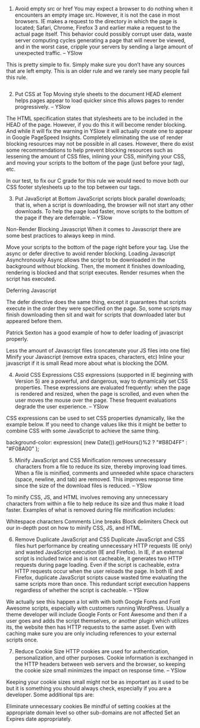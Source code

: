 1. Avoid empty src or href
You may expect a browser to do nothing when it encounters an empty image src. However, it is not the case in most browsers. IE makes a request to the directory in which the page is located; Safari, Chrome, Firefox 3 and earlier make a request to the actual page itself. This behavior could possibly corrupt user data, waste server computing cycles generating a page that will never be viewed, and in the worst case, cripple your servers by sending a large amount of unexpected traffic.  – YSlow

This is pretty simple to fix. Simply make sure you don’t have any sources that are left empty. This is an older rule and we rarely see many people fail this rule.

<img src="">


2. Put CSS at Top
Moving style sheets to the document HEAD element helps pages appear to load quicker since this allows pages to render progressively. – YSlow

The HTML specification states that stylesheets are to be included in the HEAD of the page. However, if you do this it will become render blocking. And while it will fix the warning in YSlow it will actually create one to appear in Google PageSpeed Insights. Completely eliminating the use of render blocking resources may not be possible in all cases. However, there do exist some recommendations to help prevent blocking resources such as lessening the amount of CSS files, inlining your CSS, minifying your CSS, and moving your scripts to the bottom of the page (just before your </body> tag), etc.

In our test, to fix our C grade for this rule we would need to move both our CSS footer stylesheets up to the top between our <head></head> tags.

<head>
<link href='https://fonts.googleapis.com/css?family=Noto+Serif:400,400italic,700' rel='stylesheet' type='text/css'>
<link href="https://opensource.keycdn.com/fontawesome/4.5.0/font-awesome.min.css" rel="stylesheet">
</head>

3. Put JavaScript at Bottom
JavaScript scripts block parallel downloads; that is, when a script is downloading, the browser will not start any other downloads. To help the page load faster, move scripts to the bottom of the page if they are deferrable. – YSlow

Non-Render Blocking Javascript
When it comes to Javascript there are some best practices to always keep in mind.

Move your scripts to the bottom of the page right before your </body> tag.
Use the async or defer directive to avoid render blocking.
Loading Javascript Asynchronously
Async allows the script to be downloaded in the background without blocking. Then, the moment it finishes downloading, rendering is blocked and that script executes. Render resumes when the script has executed.

<script async src="foobar.js"></script>
Deferring Javascript

The defer directive does the same thing, except it guarantees that scripts execute in the order they were specified on the page. So, some scripts may finish downloading then sit and wait for scripts that downloaded later but appeared before them.

Patrick Sexton has a good example of how to defer loading of javascript properly.

Less the amount of Javascript files (concatenate your JS files into one file)
Minify your Javascript (remove extra spaces, characters, etc)
Inline your javascript if it is small
Read more about what is blocking the DOM.


4. Avoid CSS Expressions
CSS expressions (supported in IE beginning with Version 5) are a powerful, and dangerous, way to dynamically set CSS properties. These expressions are evaluated frequently: when the page is rendered and resized, when the page is scrolled, and even when the user moves the mouse over the page. These frequent evaluations degrade the user experience. – YSlow

CSS expressions can be used to set CSS properties dynamically, like the example below. If you need to change values like this it might be better to combine CSS with some JavaScript to achieve the same thing.

background-color: expression( (new Date()).getHours()%2 ? "#B8D4FF" : "#F08A00" );


5. Minify JavaScript and CSS
Minification removes unnecessary characters from a file to reduce its size, thereby improving load times. When a file is minified, comments and unneeded white space characters (space, newline, and tab) are removed. This improves response time since the size of the download files is reduced. – YSlow

To minify CSS, JS, and HTML involves removing any unnecessary characters from within a file to help reduce its size and thus make it load faster. Examples of what is removed during file minification includes:

Whitespace characters
Comments
Line breaks
Block delimiters
Check out our in-depth post on how to minify CSS, JS, and HTML.


6. Remove Duplicate JavaScript and CSS
Duplicate JavaScript and CSS files hurt performance by creating unnecessary HTTP requests (IE only) and wasted JavaScript execution (IE and Firefox). In IE, if an external script is included twice and is not cacheable, it generates two HTTP requests during page loading. Even if the script is cacheable, extra HTTP requests occur when the user reloads the page. In both IE and Firefox, duplicate JavaScript scripts cause wasted time evaluating the same scripts more than once. This redundant script execution happens regardless of whether the script is cacheable. – YSlow

We actually see this happen a lot with with both Google Fonts and Font Awesome scripts, especially with customers running WordPress. Usually a theme developer will include Google Fonts or Font Awesome and then if a user goes and adds the script themselves, or another plugin which utilizes its, the website then has HTTP requests to the same asset. Even with caching make sure you are only including references to your external scripts once.


7. Reduce Cookie Size
HTTP cookies are used for authentication, personalization, and other purposes. Cookie information is exchanged in the HTTP headers between web servers and the browser, so keeping the cookie size small minimizes the impact on response time. – YSlow

Keeping your cookie sizes small might not be as important as it used to be but it is something you should always check, especially if you are a developer. Some additional tips are:

Eliminate unnecessary cookies
Be mindful of setting cookies at the appropriate domain level so other sub-domains are not affected
Set an Expires date appropriately.